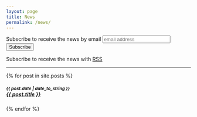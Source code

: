 ```yaml
---
layout: page
title: News
permalink: /news/
---
```


<div class="row">
  <div class="col s12 m6">
    <div class="card-panel">
      <span class="grey-text darken-4-text">
      <!-- Begin MailChimp Signup Form -->
      <link href="//cdn-images.mailchimp.com/embedcode/slim-081711.css" rel="stylesheet" type="text/css">
      <div id="mc_embed_signup">
      <form action="//github.us11.list-manage.com/subscribe/post?u=396763b695fc63ad2656f7683&amp;id=b32a934486" method="post" id="mc-embedded-subscribe-form" name="mc-embedded-subscribe-form" class="validate" target="_blank" novalidate>
      <div id="mc_embed_signup_scroll">
      <label for="mce-EMAIL">Subscribe to receive the news by email</label>
      <input type="email" value="" name="EMAIL" class="email" id="mce-EMAIL" placeholder="email address" required>
      <!-- real people should not fill this in and expect good things - do not remove this or risk form bot signups-->
      <div style="position: absolute; left: -5000px;"><input type="text" name="b_396763b695fc63ad2656f7683_b32a934486" tabindex="-1" value=""></div>
      <div class="clear"><input type="submit" value="Subscribe" name="subscribe" id="mc-embedded-subscribe" class="button"></div>
    </div>
    </form>
    </div>
    </span>
    </div>
  </div>
  <div class="col s12 m6">
    <div class="card-panel">
      <span class="grey-text darken-4-text">
      Subscribe to receive the news with <a href="{{ site.baseurl }}/feed.xml"><i class="fa fa-rss"></i> RSS</a>
      </span>
    </div>
  </div>
</div>

- - -

{% for post in site.posts %}

<h5><small>{{ post.date | date_to_string }}</small><br><a href="{{ site.baseurl }}{{ post.url }}">{{ post.title }}</a></h5>

{% endfor %}

<br><br>





